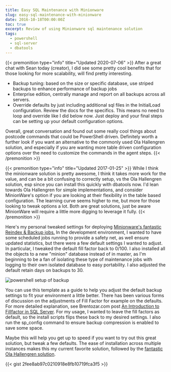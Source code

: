 ```yaml
---
title: Easy SQL Maintenance with Minionware
slug: easy-sql-maintenance-with-minionware
date: 2016-10-18T00:00:00Z
toc: true
excerpt: Review of using Minionware sql maintenance solution
tags:
  - powershell
  - sql-server
  - dbatools
---
```


{{< premonition type="info" title="Updated 2020-07-06" >}}
After a great chat with Sean today (creator), I did see some pretty cool benefits that for those looking for more scalability, will find pretty interesting. 

* Backup tuning: based on the size or specific database, use striped backups to enhance performance of backup jobs
* Enterprise edition, centrally manage and report on all backups across all servers.
* Override defaults by just including additional sql files in the InitialLoad configuration. Review the docs for the specifics. This means no need to loop and override like I did below now. Just deploy and your final steps can be setting up your default configuration options.

Overall, great conversation and found out some really cool things about postcode commands that could be PowerShell driven. Definitely worth a further look if you want an alternative to the commonly used Ola Hallengren solution, and especially if you are wanting more table driven configuration options over the need to customize the commands in the agent steps.
{{< /premonition >}}

{{< premonition type="info" title="Updated 2017-01-25" >}}
While I think the minionware solution is pretty awesome, I think it takes more work for the value, and can be a bit confusing to correctly setup, vs the Ola Hallengren solution, esp since you can install this quickly with dbatools now.
I'd lean towards Ola Hallengren for simple implementations, and consider MinionWare's option if you are looking at their flexibility in the table based configuration.
The learning curve seems higher to me, but more for those looking to tweak options a lot. Both are great solutions, just be aware MinionWare will require a little more digging to leverage it fully.
{{< /premonition >}}

Here's my personal tweaked settings for deploying [Minionware's fantastic Reindex & Backup jobs.](http://bit.ly/2e8aE8g) In the development environment, I wanted to have some scheduled jobs running to provide a safety net, as well ensure updated statistics, but there were a few default settings I wanted to adjust.
In particular, I tweaked the default fill factor back to 0/100. I also installed all the objects to a new "minion" database instead of in master, as I'm beginning to be a fan of isolating these type of maintenance jobs with logging to their own isolated database to easy portability.
I also adjusted the default retain days on backups to 30.

![powershell setup of backup](/images/2016-10-10_10-02-32.png)

You can use this template as a guide to help you adjust the default backup settings to fit your environment a little better.
There has been various forms of discussion on the adjustments of Fill Factor for example on the defaults.
For more detailed explanation, see Brentozar.com post [An Introduction to Fillfactor in SQL Server](http://bit.ly/2e8c2rq).
For my usage, I wanted to leave the fill factors as default, so the install scripts flips these back to my desired settings.
I also run the sp_config command to ensure backup compression is enabled to save some space.

Maybe this will help you get up to speed if you want to try out this great solution, but tweak a few defaults.
The ease of installation across multiple instances makes this my current favorite solution, followed by the [fantastic Ola Hallengren solution](http://bit.ly/2e8d9qW).

{{< gist 2fee8ab97c0210918e8fb10719fca3f5 >}}
